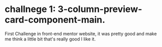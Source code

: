 # challnege 1: 3-column-preview-card-component-main.
  First Challenge in front-end mentor website, it was pretty good and make me think a little bit that's really good I like it.

